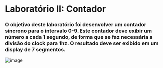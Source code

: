 # Laboratório II: Contador
### O objetivo deste laboratório foi desenvolver um contador síncrono para o intervalo 0-9. Este contador deve exibir um número a cada 1 segundo, de forma que se faz necessária a divisão do clock para 1hz. O resultado deve ser exibido em um display de 7 segmentos.
![image](https://github.com/user-attachments/assets/220afe24-bb5b-43ff-8a80-5c0fd52dcac9)
